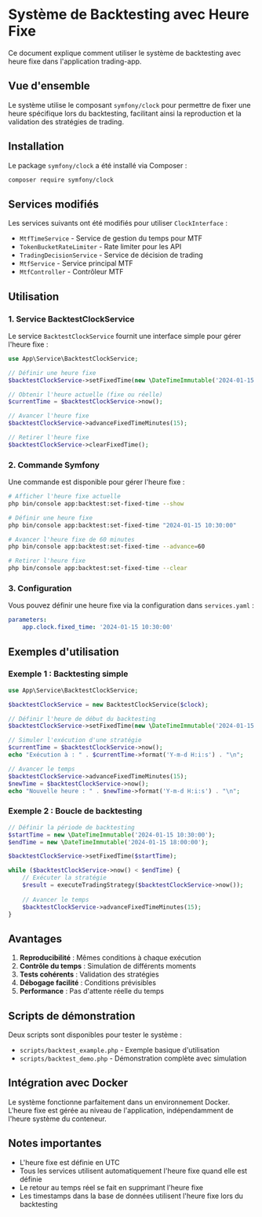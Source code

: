 # Système de Backtesting avec Heure Fixe

Ce document explique comment utiliser le système de backtesting avec heure fixe dans l'application trading-app.

## Vue d'ensemble

Le système utilise le composant `symfony/clock` pour permettre de fixer une heure spécifique lors du backtesting, facilitant ainsi la reproduction et la validation des stratégies de trading.

## Installation

Le package `symfony/clock` a été installé via Composer :

```bash
composer require symfony/clock
```

## Services modifiés

Les services suivants ont été modifiés pour utiliser `ClockInterface` :

- `MtfTimeService` - Service de gestion du temps pour MTF
- `TokenBucketRateLimiter` - Rate limiter pour les API
- `TradingDecisionService` - Service de décision de trading
- `MtfService` - Service principal MTF
- `MtfController` - Contrôleur MTF

## Utilisation

### 1. Service BacktestClockService

Le service `BacktestClockService` fournit une interface simple pour gérer l'heure fixe :

```php
use App\Service\BacktestClockService;

// Définir une heure fixe
$backtestClockService->setFixedTime(new \DateTimeImmutable('2024-01-15 10:30:00'));

// Obtenir l'heure actuelle (fixe ou réelle)
$currentTime = $backtestClockService->now();

// Avancer l'heure fixe
$backtestClockService->advanceFixedTimeMinutes(15);

// Retirer l'heure fixe
$backtestClockService->clearFixedTime();
```

### 2. Commande Symfony

Une commande est disponible pour gérer l'heure fixe :

```bash
# Afficher l'heure fixe actuelle
php bin/console app:backtest:set-fixed-time --show

# Définir une heure fixe
php bin/console app:backtest:set-fixed-time "2024-01-15 10:30:00"

# Avancer l'heure fixe de 60 minutes
php bin/console app:backtest:set-fixed-time --advance=60

# Retirer l'heure fixe
php bin/console app:backtest:set-fixed-time --clear
```

### 3. Configuration

Vous pouvez définir une heure fixe via la configuration dans `services.yaml` :

```yaml
parameters:
    app.clock.fixed_time: '2024-01-15 10:30:00'
```

## Exemples d'utilisation

### Exemple 1 : Backtesting simple

```php
use App\Service\BacktestClockService;

$backtestClockService = new BacktestClockService($clock);

// Définir l'heure de début du backtesting
$backtestClockService->setFixedTime(new \DateTimeImmutable('2024-01-15 10:30:00'));

// Simuler l'exécution d'une stratégie
$currentTime = $backtestClockService->now();
echo "Exécution à : " . $currentTime->format('Y-m-d H:i:s') . "\n";

// Avancer le temps
$backtestClockService->advanceFixedTimeMinutes(15);
$newTime = $backtestClockService->now();
echo "Nouvelle heure : " . $newTime->format('Y-m-d H:i:s') . "\n";
```

### Exemple 2 : Boucle de backtesting

```php
// Définir la période de backtesting
$startTime = new \DateTimeImmutable('2024-01-15 10:30:00');
$endTime = new \DateTimeImmutable('2024-01-15 18:00:00');

$backtestClockService->setFixedTime($startTime);

while ($backtestClockService->now() < $endTime) {
    // Exécuter la stratégie
    $result = executeTradingStrategy($backtestClockService->now());
    
    // Avancer le temps
    $backtestClockService->advanceFixedTimeMinutes(15);
}
```

## Avantages

1. **Reproducibilité** : Mêmes conditions à chaque exécution
2. **Contrôle du temps** : Simulation de différents moments
3. **Tests cohérents** : Validation des stratégies
4. **Débogage facilité** : Conditions prévisibles
5. **Performance** : Pas d'attente réelle du temps

## Scripts de démonstration

Deux scripts sont disponibles pour tester le système :

- `scripts/backtest_example.php` - Exemple basique d'utilisation
- `scripts/backtest_demo.php` - Démonstration complète avec simulation

## Intégration avec Docker

Le système fonctionne parfaitement dans un environnement Docker. L'heure fixe est gérée au niveau de l'application, indépendamment de l'heure système du conteneur.

## Notes importantes

- L'heure fixe est définie en UTC
- Tous les services utilisent automatiquement l'heure fixe quand elle est définie
- Le retour au temps réel se fait en supprimant l'heure fixe
- Les timestamps dans la base de données utilisent l'heure fixe lors du backtesting


